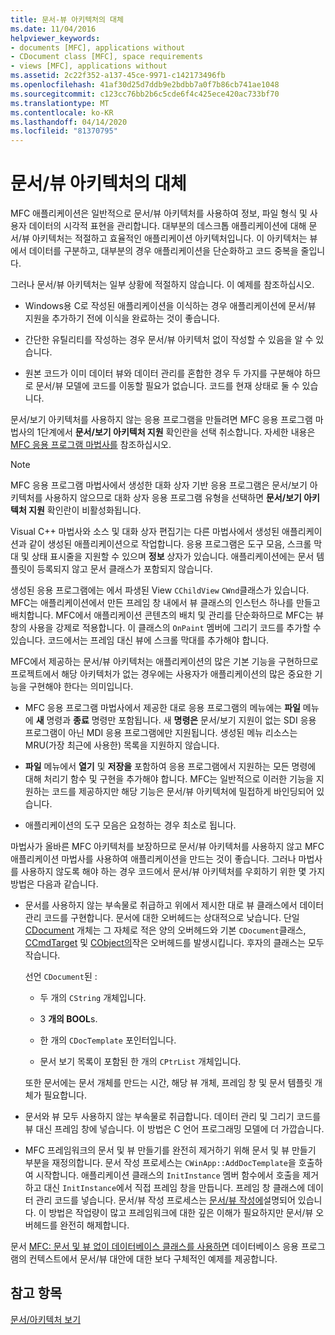```yaml
---
title: 문서-뷰 아키텍처의 대체
ms.date: 11/04/2016
helpviewer_keywords:
- documents [MFC], applications without
- CDocument class [MFC], space requirements
- views [MFC], applications without
ms.assetid: 2c22f352-a137-45ce-9971-c142173496fb
ms.openlocfilehash: 41af30d25d7ddb9e2bdbb7a0f7b86cb741ae1048
ms.sourcegitcommit: c123cc76bb2b6c5cde6f4c425ece420ac733bf70
ms.translationtype: MT
ms.contentlocale: ko-KR
ms.lasthandoff: 04/14/2020
ms.locfileid: "81370795"
---
```

# <a name="alternatives-to-the-documentview-architecture"></a>문서/뷰 아키텍처의 대체

MFC 애플리케이션은 일반적으로 문서/뷰 아키텍처를 사용하여 정보, 파일 형식 및 사용자 데이터의 시각적 표현을 관리합니다. 대부분의 데스크톱 애플리케이션에 대해 문서/뷰 아키텍처는 적절하고 효율적인 애플리케이션 아키텍처입니다. 이 아키텍처는 뷰에서 데이터를 구분하고, 대부분의 경우 애플리케이션을 단순화하고 코드 중복을 줄입니다.

그러나 문서/뷰 아키텍처는 일부 상황에 적절하지 않습니다. 이 예제를 참조하십시오.

- Windows용 C로 작성된 애플리케이션을 이식하는 경우 애플리케이션에 문서/뷰 지원을 추가하기 전에 이식을 완료하는 것이 좋습니다.

- 간단한 유틸리티를 작성하는 경우 문서/뷰 아키텍처 없이 작성할 수 있음을 알 수 있습니다.

- 원본 코드가 이미 데이터 뷰와 데이터 관리를 혼합한 경우 두 가지를 구분해야 하므로 문서/뷰 모델에 코드를 이동할 필요가 없습니다. 코드를 현재 상태로 둘 수 있습니다.

문서/보기 아키텍처를 사용하지 않는 응용 프로그램을 만들려면 MFC 응용 프로그램 마법사의 1단계에서 **문서/보기 아키텍처 지원** 확인란을 선택 취소합니다. 자세한 내용은 [MFC 응용 프로그램 마법사를](../mfc/reference/mfc-application-wizard.md) 참조하십시오.

> [!NOTE]
> MFC 응용 프로그램 마법사에서 생성한 대화 상자 기반 응용 프로그램은 문서/보기 아키텍처를 사용하지 않으므로 대화 상자 응용 프로그램 유형을 선택하면 **문서/보기 아키텍처 지원** 확인란이 비활성화됩니다.

Visual C++ 마법사와 소스 및 대화 상자 편집기는 다른 마법사에서 생성된 애플리케이션과 같이 생성된 애플리케이션으로 작업합니다. 응용 프로그램은 도구 모음, 스크롤 막대 및 상태 표시줄을 지원할 수 있으며 **정보** 상자가 있습니다. 애플리케이션에는 문서 템플릿이 등록되지 않고 문서 클래스가 포함되지 않습니다.

생성된 응용 프로그램에는 에서 파생된 View `CChildView` `CWnd`클래스가 있습니다. MFC는 애플리케이션에서 만든 프레임 창 내에서 뷰 클래스의 인스턴스 하나를 만들고 배치합니다. MFC에서 애플리케이션 콘텐츠의 배치 및 관리를 단순화하므로 MFC는 뷰 창의 사용을 강제로 적용합니다. 이 클래스의 `OnPaint` 멤버에 그리기 코드를 추가할 수 있습니다. 코드에서는 프레임 대신 뷰에 스크롤 막대를 추가해야 합니다.

MFC에서 제공하는 문서/뷰 아키텍처는 애플리케이션의 많은 기본 기능을 구현하므로 프로젝트에서 해당 아키텍처가 없는 경우에는 사용자가 애플리케이션의 많은 중요한 기능을 구현해야 한다는 의미입니다.

- MFC 응용 프로그램 마법사에서 제공한 대로 응용 프로그램의 메뉴에는 **파일** 메뉴에 **새** 명령과 **종료** 명령만 포함됩니다. 새 **명령은** 문서/보기 지원이 없는 SDI 응용 프로그램이 아닌 MDI 응용 프로그램에만 지원됩니다. 생성된 메뉴 리소스는 MRU(가장 최근에 사용한) 목록을 지원하지 않습니다.

- **파일** 메뉴에서 **열기** 및 **저장을** 포함하여 응용 프로그램에서 지원하는 모든 명령에 대해 처리기 함수 및 구현을 추가해야 합니다. MFC는 일반적으로 이러한 기능을 지원하는 코드를 제공하지만 해당 기능은 문서/뷰 아키텍처에 밀접하게 바인딩되어 있습니다.

- 애플리케이션의 도구 모음은 요청하는 경우 최소로 됩니다.

마법사가 올바른 MFC 아키텍처를 보장하므로 문서/뷰 아키텍처를 사용하지 않고 MFC 애플리케이션 마법사를 사용하여 애플리케이션을 만드는 것이 좋습니다. 그러나 마법사를 사용하지 않도록 해야 하는 경우 코드에서 문서/뷰 아키텍처를 우회하기 위한 몇 가지 방법은 다음과 같습니다.

- 문서를 사용하지 않는 부속물로 취급하고 위에서 제시한 대로 뷰 클래스에서 데이터 관리 코드를 구현합니다. 문서에 대한 오버헤드는 상대적으로 낮습니다. 단일 [CDocument](../mfc/reference/cdocument-class.md) 개체는 그 자체로 적은 양의 오버헤드와 기본 `CDocument`클래스, [CCmdTarget](../mfc/reference/ccmdtarget-class.md) 및 [CObject의](../mfc/reference/cobject-class.md)작은 오버헤드를 발생시킵니다. 후자의 클래스는 모두 작습니다.

   선언 `CDocument`된 :

  - 두 개의 `CString` 개체입니다.

  - 3 **개의 BOOL**s.

  - 한 개의 `CDocTemplate` 포인터입니다.

  - 문서 보기 목록이 포함된 한 개의 `CPtrList` 개체입니다.

  또한 문서에는 문서 개체를 만드는 시간, 해당 뷰 개체, 프레임 창 및 문서 템플릿 개체가 필요합니다.

- 문서와 뷰 모두 사용하지 않는 부속물로 취급합니다. 데이터 관리 및 그리기 코드를 뷰 대신 프레임 창에 넣습니다. 이 방법은 C 언어 프로그래밍 모델에 더 가깝습니다.

- MFC 프레임워크의 문서 및 뷰 만들기를 완전히 제거하기 위해 문서 및 뷰 만들기 부분을 재정의합니다. 문서 작성 프로세스는 `CWinApp::AddDocTemplate`을 호출하여 시작합니다. 애플리케이션 클래스의 `InitInstance` 멤버 함수에서 호출을 제거하고 대신 `InitInstance`에서 직접 프레임 창을 만듭니다. 프레임 창 클래스에 데이터 관리 코드를 넣습니다. 문서/뷰 작성 프로세스는 [문서/뷰 작성에](../mfc/document-view-creation.md)설명되어 있습니다. 이 방법은 작업량이 많고 프레임워크에 대한 깊은 이해가 필요하지만 문서/뷰 오버헤드를 완전히 해제합니다.

문서 [MFC: 문서 및 뷰 없이 데이터베이스 클래스를 사용하면](../data/mfc-using-database-classes-without-documents-and-views.md) 데이터베이스 응용 프로그램의 컨텍스트에서 문서/뷰 대안에 대한 보다 구체적인 예제를 제공합니다.

## <a name="see-also"></a>참고 항목

[문서/아키텍처 보기](../mfc/document-view-architecture.md)
